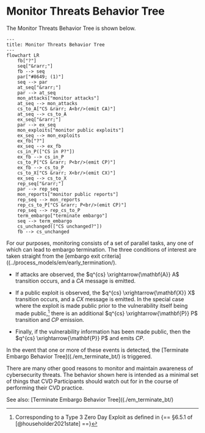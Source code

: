 # Monitor Threats Behavior Tree

The Monitor Threats Behavior Tree is shown below.

```mermaid
---
title: Monitor Threats Behavior Tree
---
flowchart LR
    fb["?"]
    seq["&rarr;"]
    fb --> seq
    par["#8649; (1)"]
    seq --> par
    at_seq["&rarr;"]
    par --> at_seq
    mon_attacks["monitor attacks"]
    at_seq --> mon_attacks
    cs_to_A["CS &rarr; A<br/>(emit CA)"]
    at_seq --> cs_to_A
    ex_seq["&rarr;"]
    par --> ex_seq
    mon_exploits["monitor public exploits"]
    ex_seq --> mon_exploits
    ex_fb["?"]
    ex_seq --> ex_fb
    cs_in_P(["CS in P?"])
    ex_fb --> cs_in_P
    cs_to_P["CS &rarr; P<br/>(emit CP)"]
    ex_fb --> cs_to_P
    cs_to_X["CS &rarr; X<br/>(emit CX)"]
    ex_seq --> cs_to_X
    rep_seq["&rarr;"]
    par --> rep_seq
    mon_reports["monitor public reports"]
    rep_seq --> mon_reports
    rep_cs_to_P["CS &rarr; P<br/>(emit CP)"]
    rep_seq --> rep_cs_to_P
    term_embargo["terminate embargo"]
    seq --> term_embargo
    cs_unchanged(["CS unchanged?"])
    fb --> cs_unchanged
```


For our purposes, monitoring consists of a set of parallel tasks, any one of which can lead to embargo termination.
The three conditions of interest are taken straight from the [embargo exit criteria]((../process_models/em/early_termination/).

-   If attacks are observed, the $q^{cs} \xrightarrow{\mathbf{A}} A$ transition occurs, and a $CA$ message is emitted.

-   If a public exploit is observed, the $q^{cs} \xrightarrow{\mathbf{X}} X$ transition occurs, and a $CX$ message is emitted.
    In the special case where the exploit is made public prior to the vulnerability itself being made public,[^1]
    there is an additional $q^{cs} \xrightarrow{\mathbf{P}} P$ transition and $CP$ emission.

-   Finally, if the vulnerability information has been made public, then the $q^{cs} \xrightarrow{\mathbf{P}} P$ and emits $CP$.

In the event that one or more of these events is detected, the [Terminate Embargo Behavior Tree]((./em_terminate_bt/) is triggered.

There are many other good reasons to monitor and maintain awareness of cybersecurity threats.
The behavior shown here is intended as a minimal set of things that CVD Participants should watch out for in the
course of performing their CVD practice.

See also: [Terminate Embargo Behavior Tree]((./em_terminate_bt/)

[^1]: Corresponding to a Type 3 Zero Day Exploit as defined in {== §6.5.1 of
    [@householder2021state] ==}
